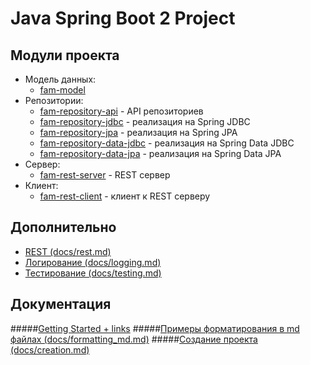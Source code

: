 Java Spring Boot 2 Project 
===============================

Модули проекта 
--------------
- Mодель данных:
  - [fam-model](fam-model/README.md) 
- Репозитории:
  - [fam-repository-api](fam-repository-api/README.md) - API репозиториев
  - [fam-repository-jdbc](fam-repository-jdbc/README.md) - реализация на Spring JDBC
  - [fam-repository-jpa](fam-repository-jpa/README.md) - реализация на Spring JPA
  - [fam-repository-data-jdbc](fam-repository-data-jdbc/README.md) - реализация на Spring Data JDBC
  - [fam-repository-data-jpa](fam-repository-data-jpa/README.md) - реализация на Spring Data JPA
- Сервер:
  - [fam-rest-server](fam-rest-server/README.md) - REST сервер
- Клиент:
  - [fam-rest-client](fam-rest-client/README.md) - клиент к REST серверу

Дополнительно 
-------------
- [REST (docs/rest.md)](docs/rest.md)
- [Логирование (docs/logging.md)](docs/logging.md)
- [Тестирование (docs/testing.md)](docs/testing.md)

Документация 
------------
#####[Getting Started + links](docs/getting_started.md)
#####[Примеры форматирования в md файлах (docs/formatting_md.md)](docs/formatting_md.md)
#####[Создание проекта (docs/creation.md)](docs/creation.md)





